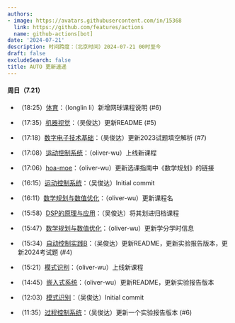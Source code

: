 ```yaml
---
authors:
- image: https://avatars.githubusercontent.com/in/15368
  link: https://github.com/features/actions
  name: github-actions[bot]
date: '2024-07-21'
description: 时间跨度：（北京时间）2024-07-21 00时至今
draft: false
excludeSearch: false
title: AUTO 更新速递
---
```


#### 周日（7.21）

- （18:25）[体育](https://github.com/HITSZ-OpenAuto/PE100X)：（longlin li）新增网球课程说明 (#6)

- （17:35）[机器视觉](https://github.com/HITSZ-OpenAuto/AUTO3006)：（吴俊达）更新README (#5)

- （17:18）[数字电子技术基础](https://github.com/HITSZ-OpenAuto/EE1009)：（吴俊达）更新2023试题填空解析 (#7)

- （17:08）[运动控制系统](https://github.com/HITSZ-OpenAuto/AUTO3011)：（oliver-wu）上线新课程

- （17:06）[hoa-moe](https://github.com/HITSZ-OpenAuto/hoa-moe)：（oliver-wu）更新选课指南中《数学规划》的链接

- （16:15）[运动控制系统](https://github.com/HITSZ-OpenAuto/AUTO3011)：（吴俊达）Initial commit

- （16:11）[数学规划与数值优化](https://github.com/HITSZ-OpenAuto/MATH3010)：（oliver-wu）更新课程名

- （15:58）[DSP的原理与应用](https://github.com/HITSZ-OpenAuto/EE3005)：（吴俊达）将其划进归档课程

- （15:47）[数学规划与数值优化](https://github.com/HITSZ-OpenAuto/MATH3010)：（oliver-wu）更新学分学时信息

- （15:34）[自动控制实践B](https://github.com/HITSZ-OpenAuto/AUTO3002B)：（吴俊达）更新README，更新实验报告版本，更新2024考试题 (#4)

- （15:21）[模式识别](https://github.com/HITSZ-OpenAuto/AUTO5024)：（oliver-wu）上线新课程

- （14:45）[嵌入式系统](https://github.com/HITSZ-OpenAuto/AUTO3024)：（oliver-wu）更新README，更新实验报告版本

- （12:03）[模式识别](https://github.com/HITSZ-OpenAuto/AUTO5024)：（吴俊达）Initial commit

- （11:35）[过程控制系统](https://github.com/HITSZ-OpenAuto/AUTO3007)：（吴俊达）更新一个实验报告版本 (#6)

